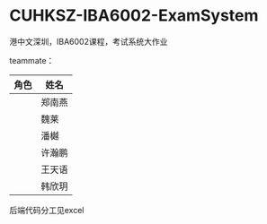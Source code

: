 # CUHKSZ-IBA6002-ExamSystem
港中文深圳，IBA6002课程，考试系统大作业

teammate：

| 角色 | 姓名   |
| ---- | ------ |
|      | 郑南燕 |
|      | 魏莱   |
|      | 潘樾   |
|      | 许瀚鹏 |
|      | 王天语 |
|      | 韩欣玥 |



后端代码分工见excel

